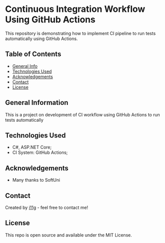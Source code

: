 # Continuous Integration Workflow Using GitHub Actions   
This repository is demonstrating how to implement CI pipeline to run tests automatically using GitHub Actions. 

## Table of Contents
* [General Info](#general-information)
* [Technologies Used](#technologies-used)
* [Acknowledgements](#acknowledgements)
* [Contact](#contact)
* [License](#license) 

## General Information
This is a project on development of CI workflow using GitHub Actions to run tests automatically    

## Technologies Used
- C#, ASP.NET Core;
- CI System: GitHub Actions;

## Acknowledgements
- Many thanks to SoftUni

## Contact
Created by [i11g](http://i11g.github.io) - feel free to contact me!

## License 
This repo is open source and available under the MIT License. 

